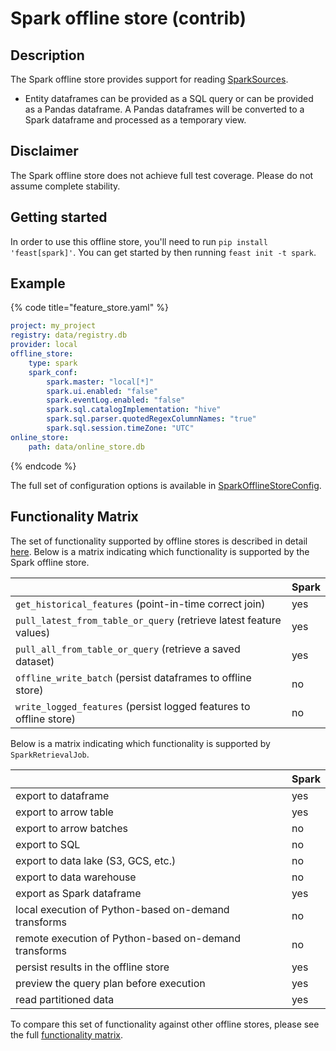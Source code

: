 # Spark offline store (contrib)

## Description

The Spark offline store provides support for reading [SparkSources](../data-sources/spark.md).

* Entity dataframes can be provided as a SQL query or can be provided as a Pandas dataframe. A Pandas dataframes will be converted to a Spark dataframe and processed as a temporary view.

## Disclaimer

The Spark offline store does not achieve full test coverage.
Please do not assume complete stability.

## Getting started
In order to use this offline store, you'll need to run `pip install 'feast[spark]'`. You can get started by then running `feast init -t spark`.

## Example

{% code title="feature_store.yaml" %}
```yaml
project: my_project
registry: data/registry.db
provider: local
offline_store:
    type: spark
    spark_conf:
        spark.master: "local[*]"
        spark.ui.enabled: "false"
        spark.eventLog.enabled: "false"
        spark.sql.catalogImplementation: "hive"
        spark.sql.parser.quotedRegexColumnNames: "true"
        spark.sql.session.timeZone: "UTC"
online_store:
    path: data/online_store.db
```
{% endcode %}

The full set of configuration options is available in [SparkOfflineStoreConfig](https://rtd.feast.dev/en/master/#feast.infra.offline_stores.contrib.spark_offline_store.spark.SparkOfflineStoreConfig).

## Functionality Matrix

The set of functionality supported by offline stores is described in detail [here](overview.md#functionality).
Below is a matrix indicating which functionality is supported by the Spark offline store.

|                                                                    | Spark |
| :----------------------------------------------------------------- | :---- |
| `get_historical_features` (point-in-time correct join)             | yes   |
| `pull_latest_from_table_or_query` (retrieve latest feature values) | yes   |
| `pull_all_from_table_or_query` (retrieve a saved dataset)          | yes   |
| `offline_write_batch` (persist dataframes to offline store)        | no    |
| `write_logged_features` (persist logged features to offline store) | no    |

Below is a matrix indicating which functionality is supported by `SparkRetrievalJob`.

|                                                       | Spark |
| ----------------------------------------------------- | ----- |
| export to dataframe                                   | yes   |
| export to arrow table                                 | yes   |
| export to arrow batches                               | no    |
| export to SQL                                         | no    |
| export to data lake (S3, GCS, etc.)                   | no    |
| export to data warehouse                              | no    |
| export as Spark dataframe                             | yes   |
| local execution of Python-based on-demand transforms  | no    |
| remote execution of Python-based on-demand transforms | no    |
| persist results in the offline store                  | yes   |
| preview the query plan before execution               | yes   |
| read partitioned data                                 | yes   |

To compare this set of functionality against other offline stores, please see the full [functionality matrix](overview.md#functionality-matrix).
